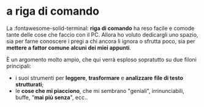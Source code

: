 # a riga di comando

La :fontawesome-solid-terminal: **riga di comando** ha reso facile e comode tante delle cose che faccio con il PC. Allora ho voluto dedicargli uno spazio, sia per farne conoscere i pregi a chi ancora li ignora o sfrutta poco, sia per **mettere a fattor comune** **alcuni dei miei appunti**.

È un argomento molto ampio, che qui verrà esploso sopratutto su due filoni principali:

- i suoi strumenti per **leggere**, **trasformare** e **analizzare** **file di testo strutturati**;
- le **cose che mi piacciono**, che mi sembrano "geniali", irrinunciabili, buffe, "**mai più senza**", ecc..
